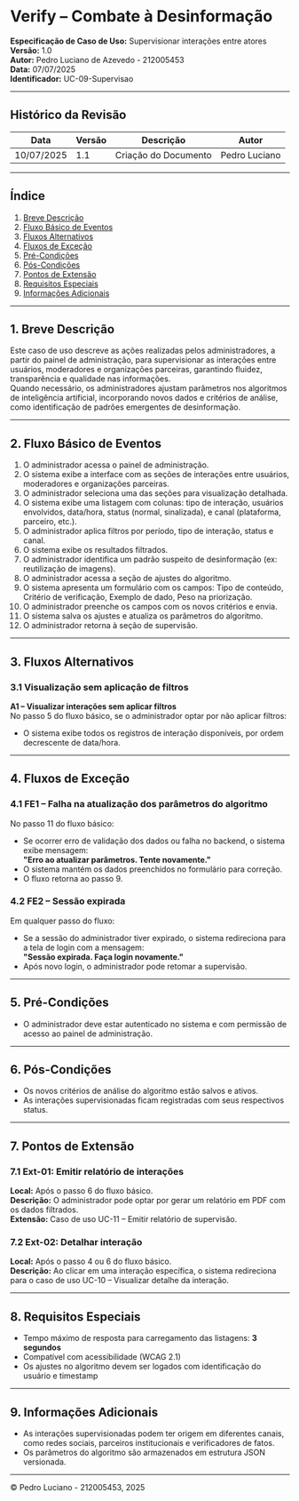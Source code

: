 # Verify – Combate à Desinformação  
**Especificação de Caso de Uso:** Supervisionar interações entre atores  
**Versão:** 1.0  
**Autor:** Pedro Luciano de Azevedo - 212005453  
**Data:** 07/07/2025  
**Identificador:** UC-09-Supervisao  

---

## Histórico da Revisão

| Data       | Versão | Descrição             | Autor             |
|------------|--------|------------------------|-------------------|
| 10/07/2025 | 1.1    | Criação do Documento   | Pedro Luciano     |

---

## Índice

1. [Breve Descrição](#1-breve-descricao)
2. [Fluxo Básico de Eventos](#2-fluxo-basico-de-eventos)
3. [Fluxos Alternativos](#3-fluxos-alternativos)
4. [Fluxos de Exceção](#4-fluxos-de-excecao)
5. [Pré-Condições](#5-pre-condicoes)
6. [Pós-Condições](#6-pos-condicoes)
7. [Pontos de Extensão](#7-pontos-de-extensao)
8. [Requisitos Especiais](#8-requisitos-especiais)
9. [Informações Adicionais](#9-informacoes-adicionais)

---

## 1. Breve Descrição

Este caso de uso descreve as ações realizadas pelos administradores, a partir do painel de administração, para supervisionar as interações entre usuários, moderadores e organizações parceiras, garantindo fluidez, transparência e qualidade nas informações.  
Quando necessário, os administradores ajustam parâmetros nos algoritmos de inteligência artificial, incorporando novos dados e critérios de análise, como identificação de padrões emergentes de desinformação.

---

## 2. Fluxo Básico de Eventos

1. O administrador acessa o painel de administração.  
2. O sistema exibe a interface com as seções de interações entre usuários, moderadores e organizações parceiras.  
3. O administrador seleciona uma das seções para visualização detalhada.  
4. O sistema exibe uma listagem com colunas: tipo de interação, usuários envolvidos, data/hora, status (normal, sinalizada), e canal (plataforma, parceiro, etc.).  
5. O administrador aplica filtros por período, tipo de interação, status e canal.  
6. O sistema exibe os resultados filtrados.  
7. O administrador identifica um padrão suspeito de desinformação (ex: reutilização de imagens).  
8. O administrador acessa a seção de ajustes do algoritmo.  
9. O sistema apresenta um formulário com os campos: Tipo de conteúdo, Critério de verificação, Exemplo de dado, Peso na priorização.  
10. O administrador preenche os campos com os novos critérios e envia.  
11. O sistema salva os ajustes e atualiza os parâmetros do algoritmo.  
12. O administrador retorna à seção de supervisão.

---

## 3. Fluxos Alternativos

### 3.1 Visualização sem aplicação de filtros

**A1 – Visualizar interações sem aplicar filtros**  
No passo 5 do fluxo básico, se o administrador optar por não aplicar filtros:

- O sistema exibe todos os registros de interação disponíveis, por ordem decrescente de data/hora.

---

## 4. Fluxos de Exceção

### 4.1 FE1 – Falha na atualização dos parâmetros do algoritmo  
No passo 11 do fluxo básico:

- Se ocorrer erro de validação dos dados ou falha no backend, o sistema exibe mensagem:  
  **"Erro ao atualizar parâmetros. Tente novamente."**
- O sistema mantém os dados preenchidos no formulário para correção.
- O fluxo retorna ao passo 9.

### 4.2 FE2 – Sessão expirada  
Em qualquer passo do fluxo:

- Se a sessão do administrador tiver expirado, o sistema redireciona para a tela de login com a mensagem:  
  **"Sessão expirada. Faça login novamente."**
- Após novo login, o administrador pode retomar a supervisão.

---

## 5. Pré-Condições

- O administrador deve estar autenticado no sistema e com permissão de acesso ao painel de administração.

---

## 6. Pós-Condições

- Os novos critérios de análise do algoritmo estão salvos e ativos.  
- As interações supervisionadas ficam registradas com seus respectivos status.

---

## 7. Pontos de Extensão

### 7.1 Ext-01: Emitir relatório de interações  
**Local:** Após o passo 6 do fluxo básico.  
**Descrição:** O administrador pode optar por gerar um relatório em PDF com os dados filtrados.  
**Extensão:** Caso de uso UC-11 – Emitir relatório de supervisão.

### 7.2 Ext-02: Detalhar interação  
**Local:** Após o passo 4 ou 6 do fluxo básico.  
**Descrição:** Ao clicar em uma interação específica, o sistema redireciona para o caso de uso UC-10 – Visualizar detalhe da interação.

---

## 8. Requisitos Especiais

- Tempo máximo de resposta para carregamento das listagens: **3 segundos**  
- Compatível com acessibilidade (WCAG 2.1)  
- Os ajustes no algoritmo devem ser logados com identificação do usuário e timestamp

---

## 9. Informações Adicionais

- As interações supervisionadas podem ter origem em diferentes canais, como redes sociais, parceiros institucionais e verificadores de fatos.  
- Os parâmetros do algoritmo são armazenados em estrutura JSON versionada.

---

© Pedro Luciano - 212005453, 2025
